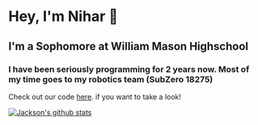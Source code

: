 # Hey, I'm Nihar 👋

## I'm a Sophomore at William Mason Highschool

### I have been seriously programming for 2 years now. Most of my time goes to my robotics team (SubZero 18275)

Check out our code [here](https://github.com/SubZeroRobotics/SubZeroUltimateGoal). if you want to take a look!

[![Jackson's github stats](https://github-readme-stats.vercel.app/api?username=jarnachao09)](https://github.com/anuraghazra/github-readme-stats)